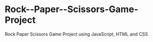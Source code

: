 # Rock--Paper--Scissors-Game-Project
 Rock Paper Scissors Game Project using JavaScript, HTML and CSS
